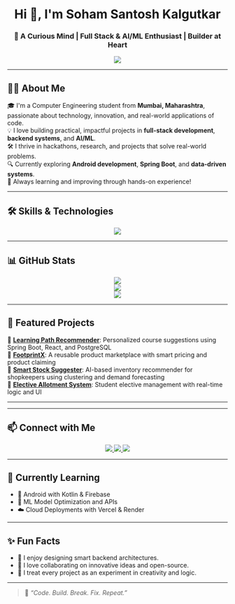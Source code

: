 <h1 align="center">Hi 👋, I'm Soham Santosh Kalgutkar</h1>
<h3 align="center">🚀 A Curious Mind | Full Stack & AI/ML Enthusiast | Builder at Heart</h3>

<p align="center">
  <img src="https://readme-typing-svg.herokuapp.com?color=00b2ff&lines=Computer+Engineering+Student+from+Mumbai;Full-Stack+Web+Developer;AI+%26+ML+Explorer;Always+Learning+New+Things" />
</p>

---

## 🧑‍💻 About Me

🎓 I'm a Computer Engineering student from **Mumbai, Maharashtra**, passionate about technology, innovation, and real-world applications of code.  
💡 I love building practical, impactful projects in **full-stack development**, **backend systems**, and **AI/ML**.  
🛠️ I thrive in hackathons, research, and projects that solve real-world problems.  
🔍 Currently exploring **Android development**, **Spring Boot**, and **data-driven systems**.  
🌱 Always learning and improving through hands-on experience!

---

## 🛠️ Skills & Technologies

<p align="center">
  <img src="https://skillicons.dev/icons?i=java,js,react,html,css,bootstrap,tailwind,mysql,postgres,mongodb,spring,hibernate,express,nodejs,fastapi,flask,kotlin,firebase,figma,git,github,eclipse,androidstudio,anaconda,c,maven,npm,vscode,postman,powershell" />
</p>

---

## 📊 GitHub Stats

<p align="center">
  <img src="https://github-readme-stats.vercel.app/api?username=Soham-droid-pixel&show_icons=true&theme=radical" />
  <br />
  <img src="https://github-readme-stats.vercel.app/api/top-langs/?username=Soham-droid-pixel&layout=compact&theme=radical" />
  <br />
  <img src="https://github-readme-streak-stats.herokuapp.com/?user=Soham-droid-pixel&theme=radical" />
</p>

---

## 🚀 Featured Projects

🔹 [**Learning Path Recommender**](https://github.com/Soham-droid-pixel/learning-path): Personalized course suggestions using Spring Boot, React, and PostgreSQL  
🔹 [**FootprintX**](https://github.com/Soham-droid-pixel/Footprintx): A reusable product marketplace with smart pricing and product claiming  
🔹 [**Smart Stock Suggester**](https://github.com/Soham-droid-pixel): AI-based inventory recommender for shopkeepers using clustering and demand forecasting  
🔹 [**Elective Allotment System**](https://github.com/Soham-droid-pixel/ElectiveSystem): Student elective management with real-time logic and UI

---


---

## 📫 Connect with Me

<p align="center">
  <a href="https://www.linkedin.com/in/soham-kalgutkar-0a4b0428a/">
    <img src="https://img.shields.io/badge/LinkedIn-%230077B5.svg?style=for-the-badge&logo=linkedin&logoColor=white" />
  </a>
  <a href="https://www.kaggle.com/sohamkalgutkar">
    <img src="https://img.shields.io/badge/Kaggle-%2312100E.svg?style=for-the-badge&logo=kaggle&logoColor=20BEFF" />
  </a>
  <a href="https://www.hackerrank.com/profile/sohamkalg">
    <img src="https://img.shields.io/badge/HackerRank-%232EC866.svg?style=for-the-badge&logo=hackerrank&logoColor=white" />
  </a>
</p>

---

## 📌 Currently Learning

- 📱 Android with Kotlin & Firebase  
- 🧠 ML Model Optimization and APIs  
- ☁️ Cloud Deployments with Vercel & Render

---

## ✨ Fun Facts

- 🧩 I enjoy designing smart backend architectures.  
- 💬 I love collaborating on innovative ideas and open-source.  
- 🧪 I treat every project as an experiment in creativity and logic.

---

> 🔄 _“Code. Build. Break. Fix. Repeat.”_

